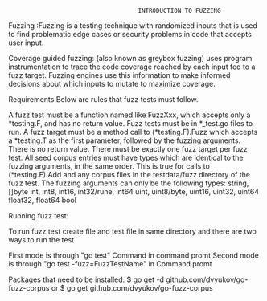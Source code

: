 										INTRODUCTION TO FUZZING


Fuzzing :Fuzzing is a testing technique with randomized inputs that is used to find problematic edge cases or security problems in code that accepts user input.

Coverage guided fuzzing: (also known as greybox fuzzing) uses program instrumentation to trace the code coverage reached by each input fed to a fuzz target. Fuzzing engines use this information to make informed decisions about which inputs to mutate to maximize coverage.


Requirements
Below are rules that fuzz tests must follow.

A fuzz test must be a function named like FuzzXxx, which accepts only a *testing.F, and has no return value.
Fuzz tests must be in *_test.go files to run.
A fuzz target must be a method call to (*testing.F).Fuzz which accepts a *testing.T as the first parameter, followed by the fuzzing arguments. There is no return value.
There must be exactly one fuzz target per fuzz test.
All seed corpus entries must have types which are identical to the fuzzing arguments, in the same order. This is true for calls to (*testing.F).Add and any corpus files in the testdata/fuzz directory of the fuzz test.
The fuzzing arguments can only be the following types:
string, []byte
int, int8, int16, int32/rune, int64
uint, uint8/byte, uint16, uint32, uint64
float32, float64
bool


Running fuzz test:

To run fuzz test create file and test file in same directory and there are two ways to run the test

First mode is through "go test" Command in command promt
Second mode is through "go test -fuzz=FuzzTestName" in Command promt


Packages that need to be installed:
$ go get -d github.com/dvyukov/go-fuzz-corpus or $ go get  github.com/dvyukov/go-fuzz-corpus



